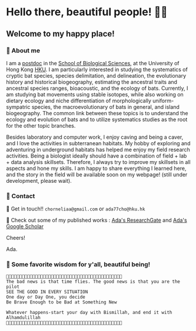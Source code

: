# Hello there, beautiful people! 👊😏

## Welcome to my happy place!

### 🦇 About me
I am a [postdoc](https://www.biosch.hku.hk/postdoctoral-scholars/) in the [School of Biological Sciences](https://www.biosch.hku.hk/), at the University of Hong Kong [HKU](https://www.hku.hk/). I am particularly interested in studying the systematics of cryptic bat species, species delimitation, and delineation, the evolutionary history and historical biogeography, estimating the ancestral traits and ancestral species ranges, bioacoustic, and the ecology of bats. Currently, I am studying bat movements using stable isotopes, while also working on dietary ecology and niche differentiation of morphologically uniform-sympatric species, the macroevolutionary of bats in general, and island biogeography. The common link between these topics is to understand the ecology and evolution of bats and to utilize systematics studies as the root for the other topic branches.


Besides laboratory and computer work, I enjoy caving and being a caver, and I love the activities in subterranean habitats. My hobby of exploring and adventuring in underground habitats has helped me enjoy my field research activities. Being a biologist ideally should have a combination of field + lab + data analysis skillsets. Therefore, I always try to improve my skillsets in all aspects and hone my skills. I am happy to share everything I learned here, and the story in the field will be available soon on my webpage! (still under development, please wait).


### 🦇 Contact
📧 Get in touch!! `chorneliaa@gmail.com` or `ada77cho@hku.hk`

📑 Check out some of my published works : [Ada's ResearchGate](https://www.researchgate.net/profile/Ada-Chornelia) and [Ada's Google Scholar](https://scholar.google.com.hk/citations?hl=en&user=DRDqstQAAAAJ)


Cheers! 


Ada.

### 🦇 Some favorite wisdom for y'all, beautiful being!

```
🐸🐸🐸🐸🐸🐸🐸🐸🐸🐸🐸🐸🐸🐸🐸🐸🐸🐸🐸🐸🐸🐸🐸🐸🐸🐸🐸🐸🐸🐸🐸🐸🐸🐸🐸🐸🐸🐸🐸🐸🐸🐸🐸🐸
The bad news is that time flies. The good news is that you are the pilot
SEE THE GOOD IN EVERY SITUATION
One day or Day One, you decide
Be Brave Enough to be Bad at Something New

Whatever happens-start your day with Bismillah, and end it with Alhamdulillah
🐸🐸🐸🐸🐸🐸🐸🐸🐸🐸🐸🐸🐸🐸🐸🐸🐸🐸🐸🐸🐸🐸🐸🐸🐸🐸🐸🐸🐸🐸🐸🐸🐸🐸🐸🐸🐸🐸🐸🐸🐸🐸🐸🐸
```
